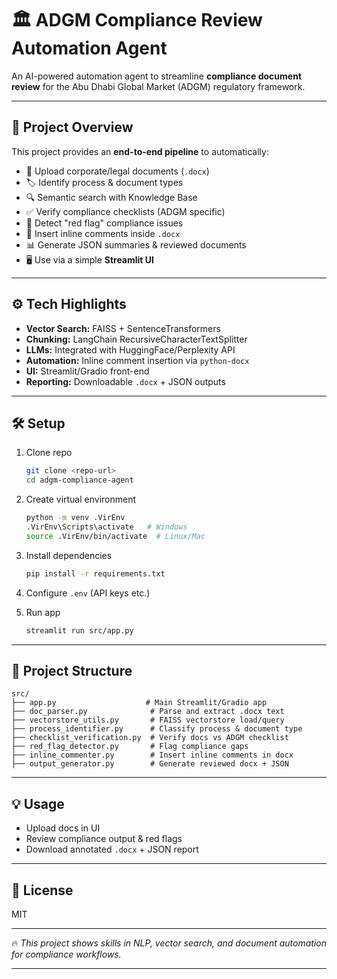 # 🏛️ ADGM Compliance Review Automation Agent

An AI-powered automation agent to streamline **compliance document review** for the Abu Dhabi Global Market (ADGM) regulatory framework.

---

## 🎯 Project Overview

This project provides an **end-to-end pipeline** to automatically:

- 📂 Upload corporate/legal documents (`.docx`)
- 🏷️ Identify process & document types
- 🔍 Semantic search with Knowledge Base
- ✅ Verify compliance checklists (ADGM specific)
- 🚨 Detect "red flag" compliance issues
- 📝 Insert inline comments inside `.docx`
- 📊 Generate JSON summaries & reviewed documents
- 🖥️ Use via a simple **Streamlit UI**

---

## ⚙️ Tech Highlights

- **Vector Search:** FAISS + SentenceTransformers
- **Chunking:** LangChain RecursiveCharacterTextSplitter
- **LLMs:** Integrated with HuggingFace/Perplexity API
- **Automation:** Inline comment insertion via `python-docx`
- **UI:** Streamlit/Gradio front-end
- **Reporting:** Downloadable `.docx` + JSON outputs

---

## 🛠️ Setup

1. Clone repo  
   ```bash
   git clone <repo-url>
   cd adgm-compliance-agent
   ```

2. Create virtual environment  
   ```bash
   python -m venv .VirEnv
   .VirEnv\Scripts\activate   # Windows
   source .VirEnv/bin/activate  # Linux/Mac
   ```

3. Install dependencies  
   ```bash
   pip install -r requirements.txt
   ```

4. Configure `.env` (API keys etc.)

5. Run app  
   ```bash
   streamlit run src/app.py
   ```

---

## 📂 Project Structure

```
src/
├── app.py                    # Main Streamlit/Gradio app
├── doc_parser.py              # Parse and extract .docx text
├── vectorstore_utils.py       # FAISS vectorstore load/query
├── process_identifier.py      # Classify process & document type
├── checklist_verification.py  # Verify docs vs ADGM checklist
├── red_flag_detector.py       # Flag compliance gaps
├── inline_commenter.py        # Insert inline comments in docx
├── output_generator.py        # Generate reviewed docx + JSON
```

---

## 💡 Usage

- Upload docs in UI  
- Review compliance output & red flags  
- Download annotated `.docx` + JSON report  

---

## 📜 License

MIT

---

🔥 *This project shows skills in NLP, vector search, and document automation for compliance workflows.*

---
